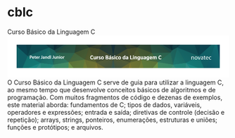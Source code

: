 # cblc
Curso Básico da Linguagem C
![Curso Básico da Linguagem C](https://github.com/pjandl/cblc/blob/master/repo-cover-cblc1.png?raw=true)
O Curso Básico da Linguagem C serve de guia para utilizar a linguagem C, ao mesmo tempo que desenvolve conceitos básicos de algoritmos e de programação. Com muitos fragmentos de código e dezenas de exemplos, este material aborda: fundamentos de C; tipos de dados, variáveis, operadores e expressões; entrada e saída; diretivas de controle (decisão e repetição); arrays, strings, ponteiros, enumerações, estruturas e uniões; funções e protótipos; e arquivos.
